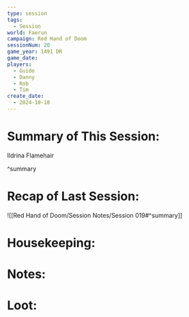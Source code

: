 ```yaml
---
type: session
tags:
  - Session
world: Faerun
campaign: Red Hand of Doom
sessionNum: 20
game_year: 1491 DR
game_date: 
players:
  - Guido
  - Danny
  - Rob
  - Tim
create_date:
  - 2024-10-18
---
```


# Summary of This Session:
Ildrina Flamehair

^summary

# Recap of Last Session:
![[Red Hand of Doom/Session Notes/Session 019#^summary]]

# Housekeeping:

# Notes:

# Loot:
